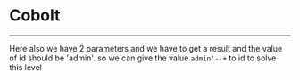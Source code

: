 # Cobolt

-----------
Here also we have 2 parameters and we have to get a result and the value of id should be 'admin'. so we can give the value `admin'--+` to id to solve this level
